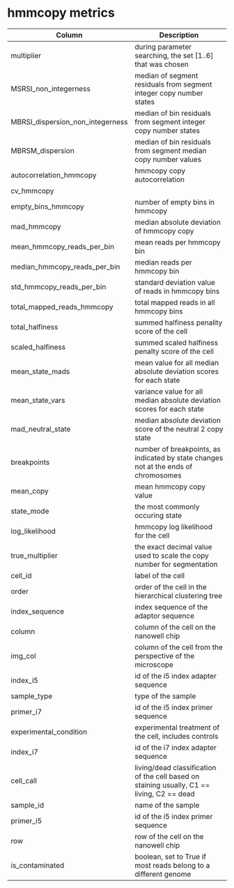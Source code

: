 # hmmcopy metrics

|Column|Description|
|------|-----------|
|multiplier|during parameter searching, the set [1..6] that was chosen|
|MSRSI_non_integerness|median of segment residuals from segment integer copy number states|
|MBRSI_dispersion_non_integerness|median of bin residuals from segment integer copy number states|
|MBRSM_dispersion|median of bin residuals from segment median copy number values|
|autocorrelation_hmmcopy|hmmcopy copy autocorrelation|
|cv_hmmcopy||
|empty_bins_hmmcopy|number of empty bins in hmmcopy|
|mad_hmmcopy|median absolute deviation of hmmcopy copy|
|mean_hmmcopy_reads_per_bin|mean reads per hmmcopy bin|
|median_hmmcopy_reads_per_bin|median reads per hmmcopy bin|
|std_hmmcopy_reads_per_bin|standard deviation value of reads in hmmcopy bins|
|total_mapped_reads_hmmcopy|total mapped reads in all hmmcopy bins|
|total_halfiness|summed halfiness penality score of the cell|
|scaled_halfiness|summed scaled halfiness penalty score of the cell|
|mean_state_mads|mean value for all median absolute deviation scores for each state|
|mean_state_vars|variance value for all median absolute deviation scores for each state|
|mad_neutral_state|median absolute deviation score of the neutral 2 copy state|
|breakpoints|number of breakpoints, as indicated by state changes not at the ends of chromosomes|
|mean_copy|mean hmmcopy copy value|
|state_mode|the most commonly occuring state|
|log_likelihood|hmmcopy log likelihood for the cell|
|true_multiplier|the exact decimal value used to scale the copy number for segmentation|
|cell_id|label of the cell|
|order|order of the cell in the hierarchical clustering tree|
|index_sequence|index sequence of the adaptor sequence|
|column|column of the cell on the nanowell chip|
|img_col|column of the cell from the perspective of the microscope|
|index_i5|id of the i5 index adapter sequence|
|sample_type|type of the sample|
|primer_i7|id of the i5 index primer sequence|
|experimental_condition|experimental treatment of the cell, includes controls|
|index_i7|id of the i7 index adapter sequence|
|cell_call|living/dead classification of the cell based on staining usually, C1 == living, C2 == dead|
|sample_id|name of the sample|
|primer_i5|id of the i5 index primer sequence|
|row|row of the cell on the nanowell chip|
|is_contaminated|boolean, set to True if most reads belong to a different genome|
